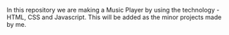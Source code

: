 In this repository we are making a Music Player by using the technology - HTML, CSS and Javascript.
This will be added as the minor projects made by me.